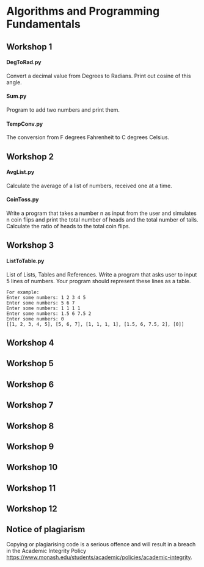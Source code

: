 # Algorithms and Programming Fundamentals

## Workshop 1
#### DegToRad.py
Convert a decimal value from Degrees to Radians. 
Print out cosine of this angle.
#### Sum.py
Program to add two numbers and print them.
#### TempConv.py
The conversion from F degrees Fahrenheit to C degrees Celsius.

## Workshop 2
#### AvgList.py
Calculate the average of a list of numbers, received one at a time.
#### CoinToss.py
Write a program that takes a number n as input from the user and simulates n coin flips and print the total number of heads and the total number of tails. Calculate the ratio of heads to the total coin flips.

## Workshop 3
#### ListToTable.py
List of Lists, Tables and References. Write a program that asks user to input 5 lines of numbers. Your program should represent these lines as a table.
```
For example:
Enter some numbers: 1 2 3 4 5 
Enter some numbers: 5 6 7 
Enter some numbers: 1 1 1 1 
Enter some numbers: 1.5 6 7.5 2 
Enter some numbers: 0
[[1, 2, 3, 4, 5], [5, 6, 7], [1, 1, 1, 1], [1.5, 6, 7.5, 2], [0]]
```

## Workshop 4

## Workshop 5

## Workshop 6

## Workshop 7

## Workshop 8

## Workshop 9

## Workshop 10

## Workshop 11

## Workshop 12

## Notice of plagiarism
Copying or plagiarising code is a serious offence and will result in a breach in the Academic Integrity Policy https://www.monash.edu/students/academic/policies/academic-integrity.
